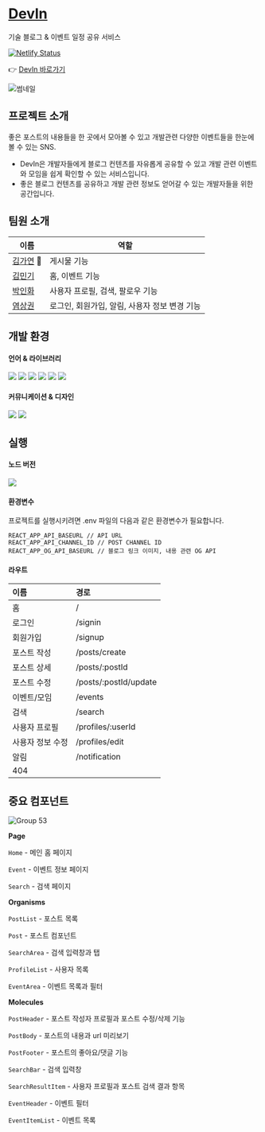 # [DevIn](https://zingy-donut-e91f0f.netlify.app/)
기술 블로그 & 이벤트 일정 공유 서비스


[![Netlify Status](https://api.netlify.com/api/v1/badges/7ce6df7f-32a7-482b-9312-4b41bd76116a/deploy-status)](https://app.netlify.com/sites/zingy-donut-e91f0f/deploys)

:point_right: [DevIn 바로가기](https://zingy-donut-e91f0f.netlify.app/)


![썸네일](https://user-images.githubusercontent.com/73787590/175005381-8728fe74-d41e-4be5-8414-9777f5de1a6a.jpg)


## 프로젝트 소개
좋은 포스트의 내용들을 한 곳에서 모아볼 수 있고 개발관련 다양한 이벤트들을 한눈에 볼 수 있는 SNS.
- DevIn은 개발자들에게 블로그 컨텐츠를 자유롭게 공유할 수 있고 개발 관련 이벤트와 모임을 쉽게 확인할 수 있는 서비스입니다.
- 좋은 블로그 컨텐츠를 공유하고 개발 관련 정보도 얻어갈 수 있는 개발자들을 위한 공간입니다.

## 팀원 소개
|이름|역할|
|-----------|-----------|
|[김가연](https://github.com/lexie-kaia) :crown:|게시물 기능|
|[김민기](https://github.com/93minki)|홈, 이벤트 기능|
|[박인화](https://github.com/parkinhwa)|사용자 프로필, 검색, 팔로우 기능|
|[염상권](https://github.com/Yummy-sk)|로그인, 회원가입, 알림, 사용자 정보 변경 기능|


## 개발 환경
#### 언어 & 라이브러리
<div align=left> 
<img src="https://img.shields.io/badge/javascript-F7DF1E?style=for-the-badge&logo=javascript&logoColor=black"> 
<img src="https://img.shields.io/badge/react-61DAFB?style=for-the-badge&logo=react&logoColor=black"> 
<img src="https://img.shields.io/badge/styled components-DB7093?style=for-the-badge&logo=styled-components&logoColor=black"> 
<img src="https://img.shields.io/badge/redux toolkit-764ABC?style=for-the-badge&logo=redux&logoColor=black"> 
<img src="https://img.shields.io/badge/eslint-4B32C3?style=for-the-badge&logo=eslint&logoColor=black"> 
<img src="https://img.shields.io/badge/prettier-F7B93E?style=for-the-badge&logo=prettier&logoColor=black">
</div>

#### 커뮤니케이션 & 디자인
<div align=left> 
<img src="https://img.shields.io/badge/notion-f7f6f3?style=for-the-badge&logo=notion&logoColor=black">
<img src="https://img.shields.io/badge/figma-F24E1E?style=for-the-badge&logo=figma&logoColor=black">
</div>

## 실행
#### 노드 버전
<img src="https://img.shields.io/badge/node.js->=16-D6F49B?&logoColor=white">

#### 환경변수
프로젝트를 실행시키려면 .env 파일의 다음과 같은 환경변수가 필요합니다.
```
REACT_APP_API_BASEURL // API URL
REACT_APP_API_CHANNEL_ID // POST CHANNEL ID
REACT_APP_OG_API_BASEURL // 블로그 링크 이미지, 내용 관련 OG API
```

#### 라우트

| 이름  | 경로 |
| :-- | :-- |
| 홈 | / |
| 로그인 | /signin |
| 회원가입 | /signup |
| 포스트 작성 | /posts/create |
| 포스트 상세 | /posts/:postId |
| 포스트 수정 | /posts/:postId/update |
| 이벤트/모임 | /events |
| 검색 | /search |
| 사용자 프로필 | /profiles/:userId |
| 사용자 정보 수정 | /profiles/edit |
| 알림 | /notification |
| 404 |  |

## 중요 컴포넌트
![Group 53](https://user-images.githubusercontent.com/65644486/174992470-2e5d3aa9-56b0-4d59-99cd-34d049b96077.png)

**Page**

`Home` - 메인 홈 페이지

`Event` - 이벤트 정보 페이지

`Search` - 검색 페이지

**Organisms**

`PostList` - 포스트 목록

`Post` - 포스트 컴포넌트

`SearchArea` - 검색 입력창과 탭

`ProfileList` - 사용자 목록

`EventArea` - 이벤트 목록과 필터

**Molecules**

`PostHeader` - 포스트 작성자 프로필과 포스트 수정/삭제 기능

`PostBody` - 포스트의 내용과 url 미리보기

`PostFooter` - 포스트의 좋아요/댓글 기능

`SearchBar` - 검색 입력창

`SearchResultItem` - 사용자 프로필과 포스트 검색 결과 항목 

`EventHeader` - 이벤트 필터

`EventItemList` - 이벤트 목록
